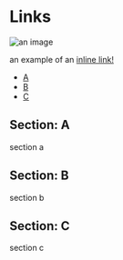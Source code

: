 # Links

![an image](https://go.dev/images/gophers/ladder.svg)

an example of an [inline link!](https://www.google.com)  

- [A](#section-a)
- [B](#section-b)
- [C](#section-c)

## Section: A

section a

## Section: B

section b

## Section: C

section c
